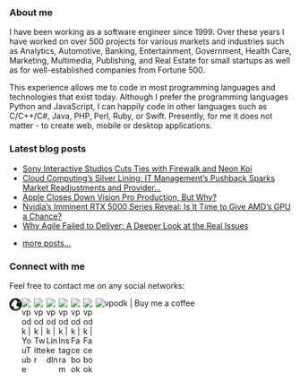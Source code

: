 ### About me

I have been working as a software engineer since 1999. Over these years I have worked on over 500 projects for various markets and industries such as Analytics, Automotive, Banking, Entertainment, Government, Health Care, Marketing, Multimedia, Publishing, and Real Estate for small startups as well as for well-established companies from Fortune 500.

This experience allows me to code in most programming languages and technologies that exist today. Although I prefer the programming languages Python and JavaScript, I can happily code in other languages such as C/C++/C#, Java, PHP, Perl, Ruby, or Swift. Presently, for me it does not matter - to create web, mobile or desktop applications.

### Latest blog posts

<!-- BLOG-POST-LIST:START -->
- [Sony Interactive Studios Cuts Ties with Firewalk and Neon Koi](https://medium.com/majordigest/sony-interactive-studios-cuts-ties-with-firewalk-and-neon-koi-7525d636bc4b?source=rss-22947912adc0------2)
- [Cloud Computing’s Silver Lining: IT Management’s Pushback Sparks Market Readjustments and Provider…](https://medium.com/majordigest/cloud-computings-silver-lining-it-management-s-pushback-sparks-market-readjustments-and-provider-4117f1d548cc?source=rss-22947912adc0------2)
- [Apple Closes Down Vision Pro Production, But Why?](https://medium.com/majordigest/apple-closes-down-vision-pro-production-but-why-79a2d1c34d3d?source=rss-22947912adc0------2)
- [Nvidia’s Imminent RTX 5000 Series Reveal: Is It Time to Give AMD’s GPU a Chance?](https://medium.com/majordigest/nvidias-imminent-rtx-5000-series-reveal-is-it-time-to-give-amd-s-gpu-a-chance-ed588e79220f?source=rss-22947912adc0------2)
- [Why Agile Failed to Deliver: A Deeper Look at the Real Issues](https://medium.com/majordigest/why-agile-failed-to-deliver-a-deeper-look-at-the-real-issues-ace1c48b2056?source=rss-22947912adc0------2)
<!-- BLOG-POST-LIST:END -->
- [more posts...](https://medium.com/@vpodk)

### Connect with me
Feel free to contact me on any social networks:

[<img align="left" alt="vpodk.com" width="22px" src="https://raw.githubusercontent.com/iconic/open-iconic/master/svg/globe.svg" />][website]
[<img align="left" alt="vpodk | YouTube" width="22px" src="https://cdn.jsdelivr.net/npm/simple-icons@v3/icons/youtube.svg" />][youtube]
[<img align="left" alt="vpodk | Twitter" width="22px" src="https://cdn.jsdelivr.net/npm/simple-icons@v3/icons/twitter.svg" />][twitter]
[<img align="left" alt="vpodk | LinkedIn" width="22px" src="https://cdn.jsdelivr.net/npm/simple-icons@v3/icons/linkedin.svg" />][linkedin]
[<img align="left" alt="vpodk | Instagram" width="22px" src="https://cdn.jsdelivr.net/npm/simple-icons@v3/icons/instagram.svg" />][instagram]
[<img align="left" alt="vpodk | Facebook" width="22px" src="https://cdn.jsdelivr.net/npm/simple-icons@v3/icons/facebook.svg" />][facebook]
[<img align="left" alt="vpodk | Facebook" width="22px" src="https://cdn.jsdelivr.net/npm/simple-icons@v3/icons/medium.svg" />][medium]
[<img align="left" alt="vpodk | Buy me a coffee" height="24px" src="https://cdn.buymeacoffee.com/buttons/default-yellow.png" />][buymeacoffee]
<br>

<!-- Meta data -->
[website]: https://vpodk.com
[twitter]: https://twitter.com/vpodk
[youtube]: https://youtube.com/@vpodk
[instagram]: https://instagram.com/vpodk
[linkedin]: https://linkedin.com/in/vpodk
[facebook]: https://facebook.com/vpodk
[medium]: https://medium.com/@vpodk
[buymeacoffee]: https://www.buymeacoffee.com/vpodk
